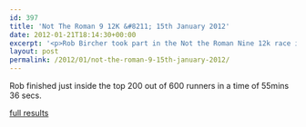 ```yaml
---
id: 397
title: 'Not The Roman 9 12K &#8211; 15th January 2012'
date: 2012-01-21T18:14:30+00:00
excerpt: '<p>Rob Bircher took part in the Not the Roman Nine 12k race in Stratford-upon Avon on Sunday.</p>'
layout: post
permalink: /2012/01/not-the-roman-9-15th-january-2012/
---
```

Rob finished just inside the top 200 out of 600 runners in a time of 55mins 36 secs.

<a href="http://www.clcstriders-runningclub.co.uk/images/documents/ntrixresults2012.pdf" target="_blank" rel="nofollow">full results</a>